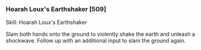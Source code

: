 ### Hoarah Loux's Earthshaker [509]

Skill: Hoarah Loux's Earthshaker

Slam both hands onto the ground to violently shake the earth and unleash a shockwave. Follow up with an additional input to slam the ground again.